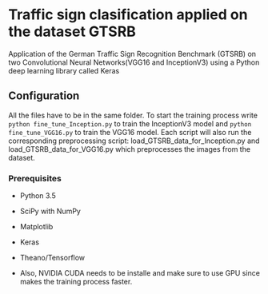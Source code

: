 # Traffic sign clasification applied on the dataset GTSRB
Application of the German Traffic Sign Recognition Benchmark (GTSRB) on two Convolutional Neural Networks(VGG16 and InceptionV3) using a Python deep learning library called Keras

## Configuration
All the files have to be in the same folder. To start the training process write `python fine_tune_Inception.py` to train the InceptionV3 model and `python fine_tune_VGG16.py` to train the VGG16 model. Each script will also run the corresponding preprocessing script: load_GTSRB_data_for_Inception.py and load_GTSRB_data_for_VGG16.py which preprocesses the images from the dataset.

### Prerequisites 
- Python 3.5
- SciPy with NumPy
- Matplotlib
- Keras
- Theano/Tensorflow

- Also, NVIDIA CUDA needs to be installe and make sure to use GPU since makes the training process faster.


